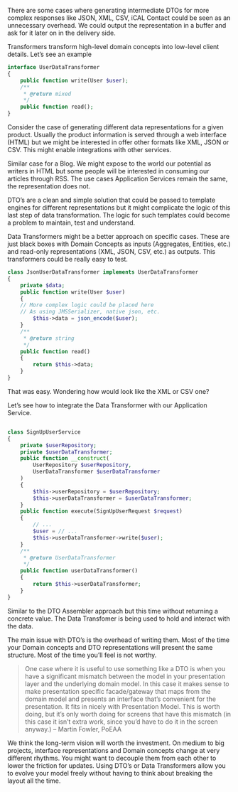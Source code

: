 There are some cases where generating intermediate DTOs for more complex responses like JSON, XML, CSV, iCAL Contact could be seen as an unnecessary overhead. We could output the representation in a buffer and ask for it later on in the delivery side.

Transformers transform high-level domain concepts into low-level client details. Let’s see an example



```php
interface UserDataTransformer
{
    public function write(User $user);
    /**
     * @return mixed
     */
    public function read();
}
```



Consider the case of generating different data representations for a given product. Usually the product information is served through a web interface \(HTML\) but we might be interested in offer other formats like XML, JSON or CSV. This might enable integrations with other services.

Similar case for a Blog. We might expose to the world our potential as writers in HTML but some people will be interested in consuming our articles through RSS. The use cases Application Services remain the same, the representation does not.

DTO’s are a clean and simple solution that could be passed to template engines for different representations but it might complicate the logic of this last step of data transformation. The logic for such templates could become a problem to maintain, test and understand.

Data Transformers might be a better approach on specific cases. These are just black boxes with Domain Concepts as inputs \(Aggregates, Entities, etc.\) and read-only representations \(XML, JSON, CSV, etc.\) as outputs. This transformers could be really easy to test.

```php
class JsonUserDataTransformer implements UserDataTransformer
{
    private $data;
    public function write(User $user)
    {
    // More complex logic could be placed here
    // As using JMSSerializer, native json, etc.
        $this->data = json_encode($user);
    }
    /**
     * @return string
     */
    public function read()
    {
        return $this->data;
    }
}
```





That was easy. Wondering how would look like the XML or CSV one?

Let’s see how to integrate the Data Transformer with our Application Service.



```php

class SignUpUserService
{
    private $userRepository;
    private $userDataTransformer;
    public function __construct(
        UserRepository $userRepository,
        UserDataTransformer $userDataTransformer
    )
    {
        $this->userRepository = $userRepository;
        $this->userDataTransformer = $userDataTransformer;
    }
    public function execute(SignUpUserRequest $request)
    {
        // ...
        $user = // ...
        $this->userDataTransformer->write($user);
    }
    /**
     * @return UserDataTransformer
     */
    public function userDataTransformer()
    {
        return $this->userDataTransformer;
    }
}
```



Similar to the DTO Assembler approach but this time without returning a concrete value. The Data Transfomer is being used to hold and interact with the data.

The main issue with DTO’s is the overhead of writing them. Most of the time your Domain concepts and DTO representations will present the same structure. Most of the time you’ll feel is not worthy.



> One case where it is useful to use something like a DTO is when you have a significant mismatch between the model in your presentation layer  and  the  underlying  domain model. In this case it makes sense to make presentation specific facade/gateway that maps from the domain model and presents an interface that’s convenient for the presentation. It fits in nicely with Presentation Model. This is worth doing, but it’s only worth doing for screens that have this mismatch \(in this case it isn’t extra work, since you’d have to do it in the screen anyway.\) – Martin Fowler, PoEAA



We think the long-term vision will worth the investment. On medium to big projects, interface representations and Domain concepts change at very different rhythms. You might want to decouple them from each other to lower the friction for updates. Using DTO’s or Data Transformers allow you to evolve your model freely without having to think about breaking the layout all the time.



